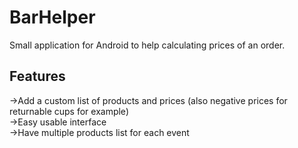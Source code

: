 # BarHelper

Small application for Android to help calculating prices of an order.  

## Features  
->Add a custom list of products and prices (also negative prices for returnable cups for example)  
->Easy usable interface  
->Have multiple products list for each event  
